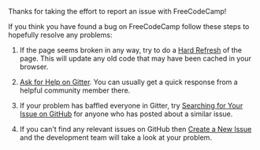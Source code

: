 Thanks for taking the effort to report an issue with FreeCodeCamp!

If you think you have found a bug on FreeCodeCamp follow these steps to hopefully resolve any problems:

1. If the page seems broken in any way, try to do a [Hard Refresh](https://github.com/FreeCodeCamp/FreeCodeCamp/wiki/Refresh-Your-Browser-Cache) of the page.  This will update any old code that may have been cached in your browser.

2. [Ask for Help on Gitter](https://github.com/FreeCodeCamp/FreeCodeCamp/wiki/How-to-Get-Help-on-Gitter).  You can usually get a quick response from a helpful community member there.

3. If your problem has baffled everyone in Gitter, try [Searching for Your Issue on GitHub](https://github.com/FreeCodeCamp/FreeCodeCamp/wiki/Searching-for-Your-Issue-on-Github) for anyone who has posted about a similar issue.  

3. If you can't find any relevant issues on GitHub then [Create a New Issue](https://github.com/FreeCodeCamp/FreeCodeCamp/wiki/Creating-a-New-Github-Issue) and the development team will take a look at your problem.